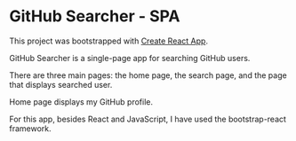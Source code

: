# GitHub Searcher - SPA

This project was bootstrapped with [Create React App](https://github.com/facebook/create-react-app).

GitHub Searcher is a single-page app for searching GitHub users.

There are three main pages: the home page, the search page, and the page that displays searched user.

Home page displays my GitHub profile. 

For this app, besides React and JavaScript, I have used the bootstrap-react framework.